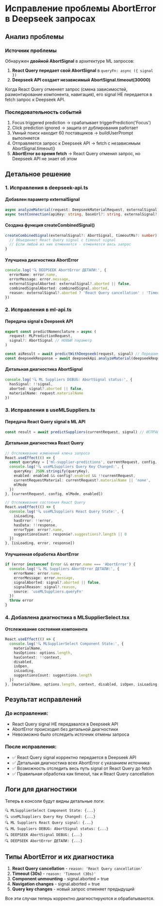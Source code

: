 # Исправление проблемы AbortError в Deepseek запросах

## Анализ проблемы

### Источник проблемы
Обнаружен **двойной AbortSignal** в архитектуре ML запросов:

1. **React Query передает свой AbortSignal** в `queryFn: async ({ signal })`
2. **Deepseek API создает независимый AbortSignal.timeout(30000)**

Когда React Query отменяет запрос (смена зависимостей, размонтирование компонента, навигация), его signal НЕ передается в fetch запрос к Deepseek API.

### Последовательность событий
1. Focus triggered prediction → срабатывает triggerPrediction('Focus')
2. Click prediction ignored → защита от дублирования работает
3. Умный поиск находит 60 поставщиков → buildUserPrompt выполняется
4. Отправляется запрос к Deepseek API → fetch с независимым AbortSignal.timeout()
5. **AbortError во время fetch** → React Query отменил запрос, но Deepseek API не знает об этом

## Детальное решение

### 1. Исправления в deepseek-api.ts

#### Добавлен параметр externalSignal
```typescript
async analyzeMaterial(request: DeepseekMaterialRequest, externalSignal?: AbortSignal)
async testConnection(apiKey: string, baseUrl?: string, externalSignal?: AbortSignal)
```

#### Создана функция createCombinedSignal()
```typescript
createCombinedSignal(externalSignal?: AbortSignal, timeoutMs?: number): AbortSignal {
  // Объединяет React Query signal с timeout signal
  // Если любой из них отменяется - отменяется весь запрос
}
```

#### Улучшена диагностика AbortError
```typescript
console.log('🔍 DEEPSEEK AbortError ДЕТАЛИ:', {
  errorName: error.name,
  errorMessage: error.message,
  externalSignalAborted: externalSignal?.aborted || false,
  combinedSignalAborted: combinedSignal.aborted,
  reason: externalSignal?.aborted ? 'React Query cancellation' : 'Timeout (30s)'
})
```

### 2. Исправления в ml-api.ts

#### Передача signal в Deepseek API
```typescript
export const predictNomenclature = async (
  request: MLPredictionRequest,
  signal?: AbortSignal // НОВЫЙ параметр
)

const aiResult = await predictWithDeepseek(request, signal) // Передаем signal
const deepseekResponse = await deepseekApi.analyzeMaterial(deepseekRequest, externalSignal)
```

#### Детальная диагностика AbortSignal
```typescript
console.log('🔍 ML Suppliers DEBUG: AbortSignal status:', {
  hasSignal: !!signal,
  aborted: signal?.aborted || false,
  materialName: request.materialName
})
```

### 3. Исправления в useMLSuppliers.ts

#### Передача React Query signal в ML API
```typescript
const result = await predictSuppliers(currentRequest, signal) // ИСПРАВЛЕНИЕ
```

#### Детальная диагностика React Query
```typescript
// Отслеживание изменений ключа запроса
React.useEffect(() => {
  const queryKey = ['ml-supplier-predictions', currentRequest, config, mlMode]
  console.log('🔍 useMLSuppliers Query Key Changed:', {
    queryKey: JSON.stringify(queryKey),
    enabled: enabled && config?.enabled && !!currentRequest,
    currentRequestMaterial: currentRequest?.materialName || 'none',
    mlMode
  })
}, [currentRequest, config, mlMode, enabled])

// Отслеживание состояния React Query
React.useEffect(() => {
  console.log('🔍 useMLSuppliers React Query State:', {
    isLoading,
    hasError: !!error,
    hasData: !!response,
    errorType: error?.name,
    suggestionsCount: response?.suggestions?.length || 0
  })
}, [isLoading, error, response])
```

#### Улучшенная обработка AbortError
```typescript
if (error instanceof Error && error.name === 'AbortError') {
  console.log('🔍 ML Suppliers AbortError ДЕТАЛИ:', {
    errorName: error.name,
    errorMessage: error.message,
    signalAborted: signal?.aborted || false,
    signalReason: signal?.reason,
    source: 'useMLSuppliers.queryFn'
  })
  throw error
}
```

### 4. Добавлена диагностика в MLSupplierSelect.tsx

#### Отслеживание состояния компонента
```typescript
React.useEffect(() => {
  console.log('🔍 MLSupplierSelect Component State:', {
    materialName,
    hasOptions: options.length,
    hasContext: !!context,
    disabled,
    isOpen,
    isLoading,
    suggestionsCount: suggestions.length
  })
}, [materialName, options.length, context, disabled, isOpen, isLoading, suggestions.length])
```

## Результат исправлений

### До исправления:
- React Query signal НЕ передавался в Deepseek API
- AbortError происходил без детальной диагностики
- Невозможно было отследить источник отмены запроса

### После исправления:
- ✅ React Query signal корректно передается в Deepseek API
- ✅ Детальная диагностика всех AbortError с указанием источника
- ✅ Возможность отследить весь путь signal от React Query до fetch
- ✅ Правильная обработка как timeout, так и React Query cancellation

## Логи для диагностики

Теперь в консоли будут видны детальные логи:

```
🔍 MLSupplierSelect Component State: {...}
🔍 useMLSuppliers Query Key Changed: {...}
🔍 ML Suppliers React Query signal: {...}
🔍 ML Suppliers DEBUG: AbortSignal status: {...}
🔍 DEEPSEEK AbortSignal DEBUG: {...}
🔍 DEEPSEEK AbortError ДЕТАЛИ: {...}
```

## Типы AbortError и их диагностика

1. **React Query cancellation** - `reason: 'React Query cancellation'`
2. **Timeout (30s)** - `reason: 'Timeout (30s)'`
3. **Component unmounting** - signal.aborted = true
4. **Navigation changes** - signal.aborted = true
5. **Query key changes** - новый запрос отменяет предыдущий

Все эти случаи теперь корректно диагностируются и обрабатываются.